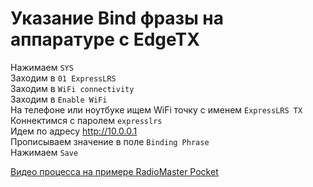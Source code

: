 # Указание Bind фразы на аппаратуре с EdgeTX
Нажимаем `SYS`  
Заходим в `01 ExpressLRS`  
Заходим в `WiFi connectivity`  
Заходим в `Enable WiFi`  
На телефоне или ноутбуке ищем WiFi точку с именем `ExpressLRS TX`   
Коннектимся с паролем `expresslrs`  
Идем по адресу http://10.0.0.1  
Прописываем значение в поле `Binding Phrase`  
Нажимаем `Save`  

[Видео процесса на примере RadioMaster Pocket](Tx_SetBindPhraseOverWiFi.mp4)